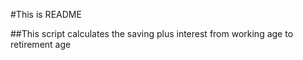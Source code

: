 #This is README

##This script calculates the saving plus interest from working age to retirement age

